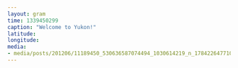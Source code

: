 ```yaml
---
layout: gram
time: 1339450299
caption: "Welcome to Yukon!"
latitude: 
longitude: 
media:
- media/posts/201206/11189450_530636587074494_1030614219_n_17842264771000351.jpg
---
```

